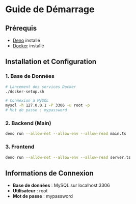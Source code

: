 # Guide de Démarrage

## Prérequis
- [Deno](https://deno.land/) installé
- [Docker](https://www.docker.com/) installé

## Installation et Configuration

### 1. Base de Données
```bash
# Lancement des services Docker
./docker-setup.sh

# Connexion à MySQL
mysql -h 127.0.0.1 -P 3306 -u root -p
# Mot de passe : mypassword
```

### 2. Backend (Main)
```bash
deno run --allow-net --allow-env --allow-read main.ts
```

### 3. Frontend
```bash
deno run --allow-net --allow-env --allow-read server.ts
```

## Informations de Connexion
- **Base de données** : MySQL sur localhost:3306
- **Utilisateur** : root
- **Mot de passe** : mypassword